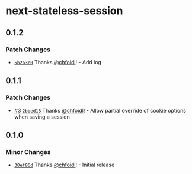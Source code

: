 # next-stateless-session

## 0.1.2

### Patch Changes

- [`5b2a3c0`](https://github.com/wunderwerkio/next-stateless-session/commit/5b2a3c0e5069aa9bb4f8ab2116543b61952713ba) Thanks [@chfoidl](https://github.com/chfoidl)! - Add log

## 0.1.1

### Patch Changes

- [#3](https://github.com/wunderwerkio/next-stateless-session/pull/3) [`2bbed18`](https://github.com/wunderwerkio/next-stateless-session/commit/2bbed187def55b19357adcbd51660988695de434) Thanks [@chfoidl](https://github.com/chfoidl)! - Allow partial override of cookie options when saving a session

## 0.1.0

### Minor Changes

- [`30ef86d`](https://github.com/wunderwerkio/next-stateless-session/commit/30ef86db5fbf583cb958bef7c670bcc8e264d955) Thanks [@chfoidl](https://github.com/chfoidl)! - Initial release
